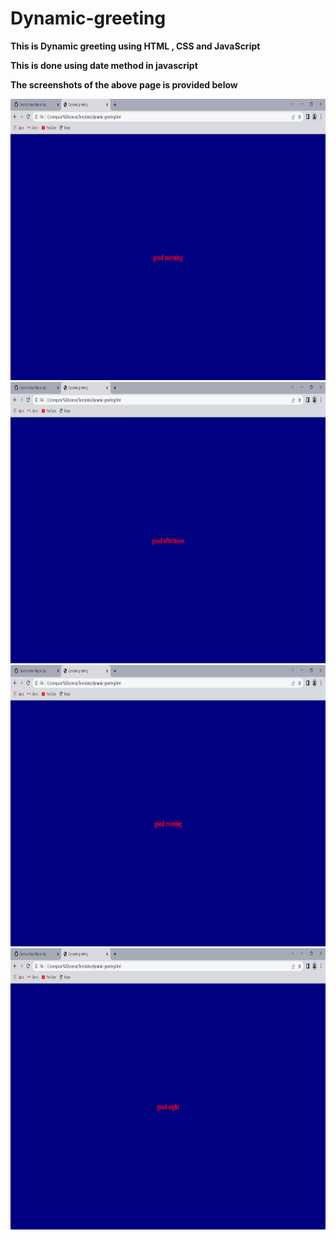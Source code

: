 # Dynamic-greeting
**This is Dynamic greeting using HTML , CSS and JavaScript**

**This is done using date method in javascript**

**The screenshots of the above page is provided below**


<img src="img/greet1.png" width=600 height=450>

<img src="img/greet2.png" width=600 height=450>

<img src="img/greet3.png" width=600 height=450>

<img src="img/greet4.png" width=600 height=450>
